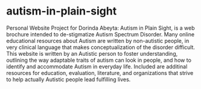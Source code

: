 # autism-in-plain-sight
Personal Website Project for Dorinda Abeyta: Autism in Plain Sight, is a web brochure intended to de-stigmatize Autism Spectrum Disorder. Many online educational resources about Autism are written by non-autistic people, in very clinical language that makes conceptualization of the disorder difficult. This website is written by an Autistic person to foster understanding, outlining the way adaptable traits of autism can look in people, and how to identify and accommodate Autism in everyday life. Included are additinal resources for education, evaluation, literature, and organizations that strive to help actually Autistic people lead fulfilling lives.
